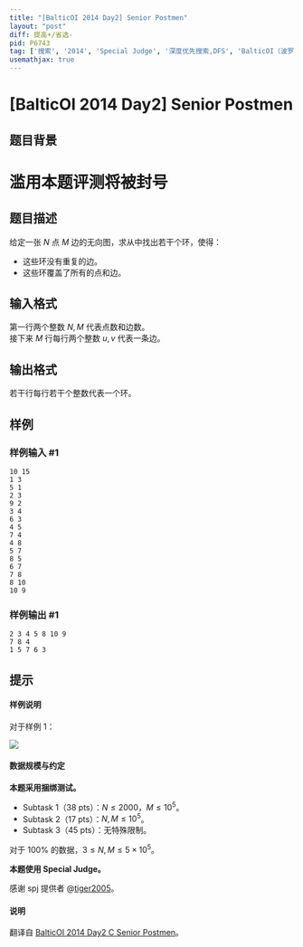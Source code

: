 ```yaml
---
title: "[BalticOI 2014 Day2] Senior Postmen"
layout: "post"
diff: 提高+/省选-
pid: P6743
tag: ['搜索', '2014', 'Special Judge', '深度优先搜索,DFS', 'BalticOI（波罗的海）']
usemathjax: true
---
```


# [BalticOI 2014 Day2] Senior Postmen
## 题目背景

# 滥用本题评测将被封号
## 题目描述

给定一张 $N$ 点 $M$ 边的无向图，求从中找出若干个环，使得：

- 这些环没有重复的边。
- 这些环覆盖了所有的点和边。
## 输入格式

第一行两个整数 $N,M$ 代表点数和边数。       
接下来 $M$ 行每行两个整数 $u,v$ 代表一条边。
## 输出格式

若干行每行若干个整数代表一个环。
## 样例

### 样例输入 #1
```
10 15
1 3
5 1
2 3
9 2
3 4
6 3
4 5
7 4
4 8
5 7
8 5
6 7
7 8
8 10
10 9
```
### 样例输出 #1
```
2 3 4 5 8 10 9
7 8 4
1 5 7 6 3
```
## 提示

#### 样例说明

对于样例 $1$：

![](https://cdn.luogu.com.cn/upload/image_hosting/z5q8d4du.png)

#### 数据规模与约定

**本题采用捆绑测试。**

- Subtask 1（38 pts）：$N \le 2000$，$M \le 10^5$。
- Subtask 2（17 pts）：$N,M \le 10^5$。
- Subtask 3（45 pts）：无特殊限制。

对于 $100\%$ 的数据，$3 \le N,M \le 5 \times 10^5$。

**本题使用 Special Judge。**

感谢 spj 提供者 @[tiger2005](https://www.luogu.com.cn/user/60864)。

#### 说明

翻译自 [BalticOI 2014 Day2 C Senior Postmen](https://boi.cses.fi/files/boi2014_day2.pdf)。
